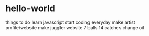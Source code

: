 # hello-world
things to do 
  learn javascript
  start coding everyday
  make artist profile/website
  make juggler website
  7 balls 14 catches
  change oil
  

